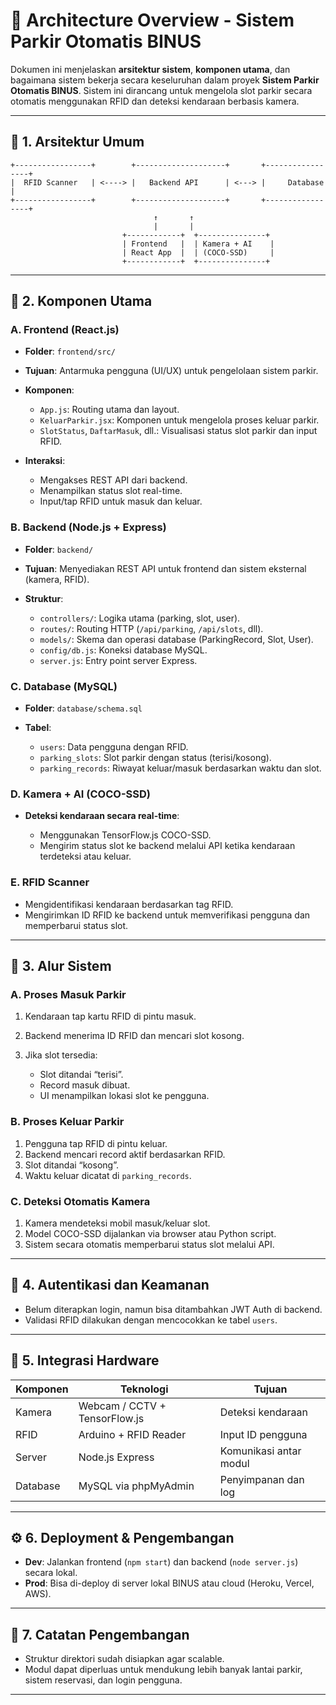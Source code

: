 # 📐 Architecture Overview - Sistem Parkir Otomatis BINUS

Dokumen ini menjelaskan **arsitektur sistem**, **komponen utama**, dan bagaimana sistem bekerja secara keseluruhan dalam proyek **Sistem Parkir Otomatis BINUS**. Sistem ini dirancang untuk mengelola slot parkir secara otomatis menggunakan RFID dan deteksi kendaraan berbasis kamera.

---

## 🧱 1. Arsitektur Umum

```
+-----------------+        +--------------------+       +-----------------+
|  RFID Scanner   | <----> |   Backend API      | <---> |     Database    |
+-----------------+        +--------------------+       +-----------------+
                                ↑       ↑
                                |       |
                         +------------+  +---------------+
                         | Frontend   |  | Kamera + AI    |
                         | React App  |  | (COCO-SSD)     |
                         +------------+  +---------------+
```

---

## 🧩 2. Komponen Utama

### A. Frontend (React.js)

- **Folder**: `frontend/src/`
- **Tujuan**: Antarmuka pengguna (UI/UX) untuk pengelolaan sistem parkir.
- **Komponen**:

  - `App.js`: Routing utama dan layout.
  - `KeluarParkir.jsx`: Komponen untuk mengelola proses keluar parkir.
  - `SlotStatus`, `DaftarMasuk`, dll.: Visualisasi status slot parkir dan input RFID.

- **Interaksi**:

  - Mengakses REST API dari backend.
  - Menampilkan status slot real-time.
  - Input/tap RFID untuk masuk dan keluar.

### B. Backend (Node.js + Express)

- **Folder**: `backend/`
- **Tujuan**: Menyediakan REST API untuk frontend dan sistem eksternal (kamera, RFID).
- **Struktur**:

  - `controllers/`: Logika utama (parking, slot, user).
  - `routes/`: Routing HTTP (`/api/parking`, `/api/slots`, dll).
  - `models/`: Skema dan operasi database (ParkingRecord, Slot, User).
  - `config/db.js`: Koneksi database MySQL.
  - `server.js`: Entry point server Express.

### C. Database (MySQL)

- **Folder**: `database/schema.sql`
- **Tabel**:

  - `users`: Data pengguna dengan RFID.
  - `parking_slots`: Slot parkir dengan status (terisi/kosong).
  - `parking_records`: Riwayat keluar/masuk berdasarkan waktu dan slot.

### D. Kamera + AI (COCO-SSD)

- **Deteksi kendaraan secara real-time**:

  - Menggunakan TensorFlow\.js COCO-SSD.
  - Mengirim status slot ke backend melalui API ketika kendaraan terdeteksi atau keluar.

### E. RFID Scanner

- Mengidentifikasi kendaraan berdasarkan tag RFID.
- Mengirimkan ID RFID ke backend untuk memverifikasi pengguna dan memperbarui status slot.

---

## 🔗 3. Alur Sistem

### A. Proses Masuk Parkir

1. Kendaraan tap kartu RFID di pintu masuk.
2. Backend menerima ID RFID dan mencari slot kosong.
3. Jika slot tersedia:

   - Slot ditandai “terisi”.
   - Record masuk dibuat.
   - UI menampilkan lokasi slot ke pengguna.

### B. Proses Keluar Parkir

1. Pengguna tap RFID di pintu keluar.
2. Backend mencari record aktif berdasarkan RFID.
3. Slot ditandai “kosong”.
4. Waktu keluar dicatat di `parking_records`.

### C. Deteksi Otomatis Kamera

1. Kamera mendeteksi mobil masuk/keluar slot.
2. Model COCO-SSD dijalankan via browser atau Python script.
3. Sistem secara otomatis memperbarui status slot melalui API.

---

## 🔐 4. Autentikasi dan Keamanan

- Belum diterapkan login, namun bisa ditambahkan JWT Auth di backend.
- Validasi RFID dilakukan dengan mencocokkan ke tabel `users`.

---

## 🔁 5. Integrasi Hardware

| Komponen | Teknologi                      | Tujuan                 |
| -------- | ------------------------------ | ---------------------- |
| Kamera   | Webcam / CCTV + TensorFlow\.js | Deteksi kendaraan      |
| RFID     | Arduino + RFID Reader          | Input ID pengguna      |
| Server   | Node.js Express                | Komunikasi antar modul |
| Database | MySQL via phpMyAdmin           | Penyimpanan dan log    |

---

## ⚙️ 6. Deployment & Pengembangan

- **Dev**: Jalankan frontend (`npm start`) dan backend (`node server.js`) secara lokal.
- **Prod**: Bisa di-deploy di server lokal BINUS atau cloud (Heroku, Vercel, AWS).

---

## 🧠 7. Catatan Pengembangan

- Struktur direktori sudah disiapkan agar scalable.
- Modul dapat diperluas untuk mendukung lebih banyak lantai parkir, sistem reservasi, dan login pengguna.

---


